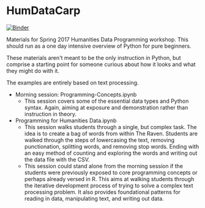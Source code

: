 # HumDataCarp

[![Binder](http://mybinder.org/badge.svg)](http://mybinder.org:/repo/elliewix/humdatacarp)

Materials for Spring 2017 Humanities Data Programming workshop.  This should run as a one day intensive overview of Python for pure beginners.

These materials aren't meant to be the only instruction in Python, but comprise a starting point for someone curious about how it looks and what they might do with it.

The examples are entirely based on text processing.

* Morning session:  Programming-Concepts.ipynb
  * This session covers some of the essential data types and Python syntax.  Again, aiming at exposure and demonstration rather than instruction in theory.
* Programming for Humanities Data.ipynb
  * This session walks students through a single, but complex task. The idea is to create a bag of words from within The Raven. Students are walked through the steps of lowercasing the text, removing punctionation, splitting words, and removing stop words.  Ending with an easy method of counting and exploring the words and writing out the data file with the CSV.
  * This session could stand alone from the morning session if the students were previously exposed to core programming concepts or perhaps already versed in R.  This aims at walking students through the iterative development process of trying to solve a complex text processing problem.  It also provides foundational patterns for reading in data, manipulating text, and writing out data.
